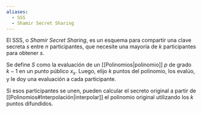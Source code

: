 ```yaml
---
aliases:
  - SSS
  - Shamir Secret Sharing
---
```


El SSS, o *Shamir Secret Sharing*, es un esquema para compartir una clave secreta $s$ entre $n$ participantes, que necesite una mayoría de $k$ participantes para obtener $s$.

Se define $S$ como la evaluación de un [[Polinomios|polinomio]] $p$ de grado $k-1$ en un punto público $x_s$. Luego, elijo $k$ puntos del polinomio, los evalúo, y le doy una evaluación a cada participante.

Si esos participantes se unen, pueden calcular el secreto original a partir de [[Polinomios#Interpolación|interpolar]] el polinomio original utilizando los $k$ puntos difundidos.
